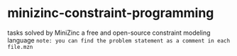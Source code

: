 # minizinc-constraint-programming
tasks solved by MiniZinc a free and open-source constraint modeling language
`note: you can find the problem statement as a comment in each file.mzn`
